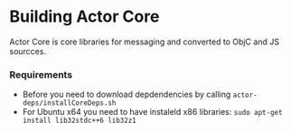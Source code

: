 # Building Actor Core

Actor Core is core libraries for messaging and converted to ObjC and JS sourcces.

### Requirements

* Before you need to download depdendencies by calling `actor-deps/installCoreDeps.sh`
* For Ubuntu x64 you need to have instaleld x86 libraries: `sudo apt-get install lib32stdc++6 lib32z1`